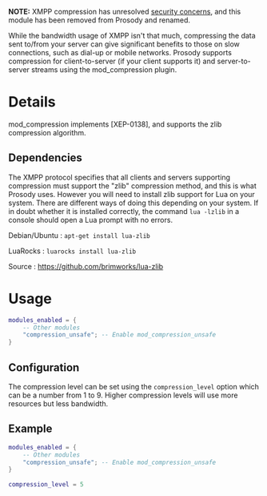**NOTE:** XMPP compression has unresolved [security concerns](https://mail.jabber.org/pipermail/standards/2014-October/029215.html),
and this module has been removed from Prosody and renamed.

While the bandwidth usage of XMPP isn't that much, compressing the data
sent to/from your server can give significant benefits to those on slow
connections, such as dial-up or mobile networks. Prosody supports
compression for client-to-server (if your client supports it) and
server-to-server streams using the mod\_compression plugin.

# Details

mod\_compression implements [XEP-0138], and supports the zlib compression
algorithm.

## Dependencies

The XMPP protocol specifies that all clients and servers supporting
compression must support the "zlib" compression method, and this is what
Prosody uses. However you will need to install zlib support for Lua on
your system. There are different ways of doing this depending on your
system. If in doubt whether it is installed correctly, the command
`lua -lzlib` in a console should open a Lua prompt with no errors.

Debian/Ubuntu
:   `apt-get install lua-zlib`

LuaRocks
:   `luarocks install lua-zlib`

Source
:   <https://github.com/brimworks/lua-zlib>

# Usage

``` lua
modules_enabled = {
    -- Other modules
    "compression_unsafe"; -- Enable mod_compression_unsafe
}
```

## Configuration

The compression level can be set using the `compression_level` option
which can be a number from 1 to 9. Higher compression levels will use
more resources but less bandwidth.

## Example

``` lua
modules_enabled = {
    -- Other modules
    "compression_unsafe"; -- Enable mod_compression_unsafe
}
 
compression_level = 5
```
